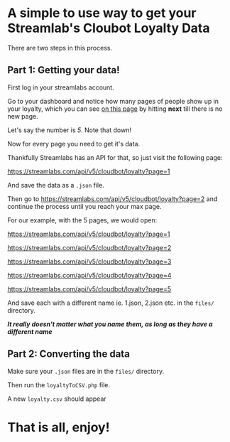 # A simple to use way to get your Streamlab's Cloubot Loyalty Data

There are two steps in this process.

## Part 1: Getting your data!
First log in your streamlabs account.

Go to your dashboard and notice how many pages of people show up in your loyalty, which you can see [on this page](https://streamlabs.com/dashboard#/cloudbot/loyalty/users) by hitting **next** till there is no new page.

Let's say the number is *5*. Note that down!

Now for every page you need to get it's data.

Thankfully Streamlabs has an API for that, so just visit the following page:

https://streamlabs.com/api/v5/cloudbot/loyalty?page=1

And save the data as a `.json` file.

Then go to https://streamlabs.com/api/v5/cloudbot/loyalty?page=2 and continue the process until you reach your max page.

For our example, with the 5 pages, we would open:

https://streamlabs.com/api/v5/cloudbot/loyalty?page=1

https://streamlabs.com/api/v5/cloudbot/loyalty?page=2

https://streamlabs.com/api/v5/cloudbot/loyalty?page=3

https://streamlabs.com/api/v5/cloudbot/loyalty?page=4

https://streamlabs.com/api/v5/cloudbot/loyalty?page=5

And save each with a different name ie. 1.json, 2.json etc. in the `files/` directory.

***It really doesn't matter what you name them, as long as they have a different name***

## Part 2: Converting the data

Make sure your `.json` files are in the `files/` directory.

Then run the `loyaltyToCSV.php` file. 

A new `loyalty.csv` should appear

# That is all, enjoy!

